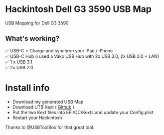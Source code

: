 # Hackintosh Dell G3 3590 USB Map
USB Mapping for Dell G3 3590

## What's working?<br>
:white_check_mark: USB-C = Charge and synchron your iPad / iPhone<br>
:white_check_mark: USB-C Hub (i used a Vako USB Hub with 2x USB 3.0, 2x USB 2.0 + LAN)<br>
:white_check_mark: 1 x USB 3.1<br>
:white_check_mark: 2x USB 2.0<br>

# Install info
- Download my generated USB Map<br>
- Download UTB Kext ( [Github](https://github.com/USBToolBox/tool) )<br>
- Put the two Kext files into EFI/OC/Kexts and update your Config.plist<br>
- Restart your Hackintosh<br>

Thanks to @USBToolBox for that great tool.<br>
